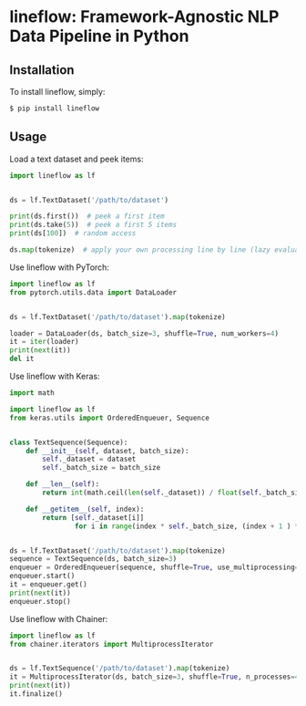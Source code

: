 # lineflow: Framework-Agnostic NLP Data Pipeline in Python

## Installation

To install lineflow, simply:

```sh
$ pip install lineflow
```

## Usage

Load a text dataset and peek items:

```py
import lineflow as lf


ds = lf.TextDataset('/path/to/dataset')

print(ds.first())  # peek a first item
print(ds.take(5))  # peek a first 5 items
print(ds[100])  # random access

ds.map(tokenize)  # apply your own processing line by line (lazy evaluation)
```

Use lineflow with PyTorch:

```py
import lineflow as lf
from pytorch.utils.data import DataLoader


ds = lf.TextDataset('/path/to/dataset').map(tokenize)

loader = DataLoader(ds, batch_size=3, shuffle=True, num_workers=4)
it = iter(loader)
print(next(it))
del it
```

Use lineflow with Keras:

```py
import math

import lineflow as lf
from keras.utils import OrderedEnqueuer, Sequence


class TextSequence(Sequence):
    def __init__(self, dataset, batch_size):
        self._dataset = dataset
        self._batch_size = batch_size

    def __len__(self):
        return int(math.ceil(len(self._dataset)) / float(self._batch_size))

    def __getitem__(self, index):
        return [self._dataset[i]]
                for i in range(index * self._batch_size, (index + 1 ) * self._batch_size)


ds = lf.TextDataset('/path/to/dataset').map(tokenize)
sequence = TextSequence(ds, batch_size=3)
enqueuer = OrderedEnqueuer(sequence, shuffle=True, use_multiprocessing=True)
enqueuer.start()
it = enqueuer.get()
print(next(it))
enqueuer.stop()
```

Use lineflow with Chainer:

```py
import lineflow as lf
from chainer.iterators import MultiprocessIterator


ds = lf.TextSequence('/path/to/dataset').map(tokenize)
it = MultiprocessIterator(ds, batch_size=3, shuffle=True, n_processes=4)
print(next(it))
it.finalize()
```
